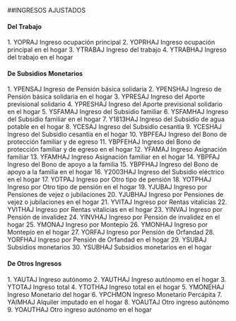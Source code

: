 ##INGRESOS AJUSTADOS
<h4>Del Trabajo</h4>
1. YOPRAJ Ingreso ocupación principal
2. YOPRHAJ Ingreso ocupación principal en el hogar
3. YTRABAJ Ingreso del trabajo
4. YTRABHAJ Ingreso del trabajo en el hogar
<h4>De Subsidios Monetarios</h4>
1. YPENSAJ Ingreso de Pensión básica solidaria
2. YPENSHAJ Ingreso de Pensión básica solidaria en el hogar
3. YPRESAJ Ingreso del Aporte previsional solidario
4. YPRESHAJ Ingreso del Aporte previsional solidario en el hogar
5. YSFAMAJ Ingreso del Subsidio familiar
6. YSFAMHAJ Ingreso del Subsidio familiar en el hogar
7. Y1813HAJ Ingreso del Subsidio de agua potable en el hogar
8. YCESAJ Ingreso del Subsidio cesantía
9. YCESHAJ Ingreso del Subsidio cesantía en el hogar
10. YBPFEAJ Ingreso del Bono de protección familiar y de egreso
11. YBPFEHAJ Ingreso del Bono de protección familiar y de egreso en el hogar
12. YFAMAJ Ingreso Asignación familiar
13. YFAMHAJ Ingreso Asignación familiar en el hogar
14. YBPFAJ Ingreso del Bono de apoyo a la familia
15. YBPFHAJ Ingreso del Bono de apoyo a la familia en el hogar
16. Y2003HAJ Ingreso del Subsidio eléctrico en el hogar
17. YOTPAJ Ingreso por Otro tipo de pensión
18. YOTPHAJ Ingreso por Otro tipo de pensión en el hogar
19. YJUBAJ Ingreso por Pensiones de vejez o jubilaciones
20. YJUBHAJ Ingreso por Pensiones de vejez o jubilaciones en el hogar
21. YVITAJ Ingreso por Rentas vitalicias
22. YVITHAJ Ingreso por Rentas vitalicias en el hogar
23. YINVAJ Ingreso por Pensión de invalidez
24. YINVHAJ Ingreso por Pensión de invalidez en el hogar
25. YMONAJ Ingreso por Montepío
26. YMONHAJ Ingreso por Montepío en el hogar
27. YORFAJ Ingreso por Pensión de Orfandad
28. YORFHAJ Ingreso por Pensión de Orfandad en el hogar
29. YSUBAJ Subsidios monetarios
30. YSUBHAJ Subsidios monetarios en el hogar
<h4>De Otros Ingresos</h4>
1. YAUTAJ Ingreso autónomo
2. YAUTHAJ Ingreso autónomo en el hogar
3. YTOTAJ Ingreso total
4. YTOTHAJ Ingreso total en el hogar
5. YMONEHAJ Ingreso Monetario del hogar
6. YPCHMON Ingreso Monetario Percápita
7. YAIMHAJ Alquiler imputado en el hogar
8. YOAUTAJ Otro ingreso autónomo
9. YOAUTHAJ Otro ingreso autónomo en el hogar
